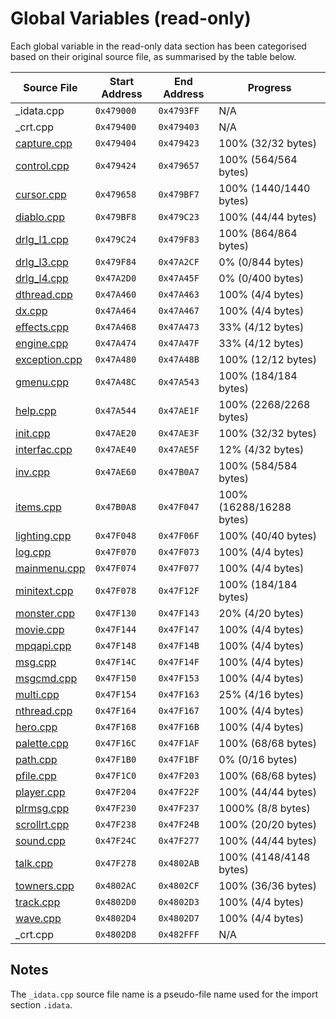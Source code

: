 # Global Variables (read-only)

Each global variable in the read-only data section has been categorised based on their original source file, as summarised by the table below.

| Source File                      | Start Address | End Address | Progress                 |
|----------------------------------|---------------|-------------|--------------------------|
| _idata.cpp                       | `0x479000`    | `0x4793FF`  | N/A                      |
| _crt.cpp                         | `0x479400`    | `0x479403`  | N/A                      |
| [capture.cpp](capture.cpp)       | `0x479404`    | `0x479423`  | 100% (32/32 bytes)       |
| [control.cpp](control.cpp)       | `0x479424`    | `0x479657`  | 100% (564/564 bytes)     |
| [cursor.cpp](cursor.cpp)         | `0x479658`    | `0x479BF7`  | 100% (1440/1440 bytes)   |
| [diablo.cpp](diablo.cpp)         | `0x479BF8`    | `0x479C23`  | 100% (44/44 bytes)       |
| [drlg_l1.cpp](drlg_l1.cpp)       | `0x479C24`    | `0x479F83`  | 100% (864/864 bytes)     |
| [drlg_l3.cpp](drlg_l3.cpp)       | `0x479F84`    | `0x47A2CF`  | 0% (0/844 bytes)         |
| [drlg_l4.cpp](drlg_l4.cpp)       | `0x47A2D0`    | `0x47A45F`  | 0% (0/400 bytes)         |
| [dthread.cpp](dthread.cpp)       | `0x47A460`    | `0x47A463`  | 100% (4/4 bytes)         |
| [dx.cpp](dx.cpp)                 | `0x47A464`    | `0x47A467`  | 100% (4/4 bytes)         |
| [effects.cpp](effects.cpp)       | `0x47A468`    | `0x47A473`  | 33% (4/12 bytes)         |
| [engine.cpp](engine.cpp)         | `0x47A474`    | `0x47A47F`  | 33% (4/12 bytes)         |
| [exception.cpp](exception.cpp)   | `0x47A480`    | `0x47A48B`  | 100% (12/12 bytes)       |
| [gmenu.cpp](gmenu.cpp)           | `0x47A48C`    | `0x47A543`  | 100% (184/184 bytes)     |
| [help.cpp](help.cpp)             | `0x47A544`    | `0x47AE1F`  | 100% (2268/2268 bytes)   |
| [init.cpp](init.cpp)             | `0x47AE20`    | `0x47AE3F`  | 100% (32/32 bytes)       |
| [interfac.cpp](interfac.cpp)     | `0x47AE40`    | `0x47AE5F`  | 12% (4/32 bytes)         |
| [inv.cpp](inv.cpp)               | `0x47AE60`    | `0x47B0A7`  | 100% (584/584 bytes)     |
| [items.cpp](items.cpp)           | `0x47B0A8`    | `0x47F047`  | 100% (16288/16288 bytes) |
| [lighting.cpp](lighting.cpp)     | `0x47F048`    | `0x47F06F`  | 100% (40/40 bytes)       |
| [log.cpp](log.cpp)               | `0x47F070`    | `0x47F073`  | 100% (4/4 bytes)         |
| [mainmenu.cpp](mainmenu.cpp)     | `0x47F074`    | `0x47F077`  | 100% (4/4 bytes)         |
| [minitext.cpp](minitext.cpp)     | `0x47F078`    | `0x47F12F`  | 100% (184/184 bytes)     |
| [monster.cpp](monster.cpp)       | `0x47F130`    | `0x47F143`  | 20% (4/20 bytes)         |
| [movie.cpp](movie.cpp)           | `0x47F144`    | `0x47F147`  | 100% (4/4 bytes)         |
| [mpqapi.cpp](mpqapi.cpp)         | `0x47F148`    | `0x47F14B`  | 100% (4/4 bytes)         |
| [msg.cpp](msg.cpp)               | `0x47F14C`    | `0x47F14F`  | 100% (4/4 bytes)         |
| [msgcmd.cpp](msgcmd.cpp)         | `0x47F150`    | `0x47F153`  | 100% (4/4 bytes)         |
| [multi.cpp](multi.cpp)           | `0x47F154`    | `0x47F163`  | 25% (4/16 bytes)         |
| [nthread.cpp](nthread.cpp)       | `0x47F164`    | `0x47F167`  | 100% (4/4 bytes)         |
| [hero.cpp](hero.cpp)             | `0x47F168`    | `0x47F16B`  | 100% (4/4 bytes)         |
| [palette.cpp](palette.cpp)       | `0x47F16C`    | `0x47F1AF`  | 100% (68/68 bytes)       |
| [path.cpp](path.cpp)             | `0x47F1B0`    | `0x47F1BF`  | 0% (0/16 bytes)          |
| [pfile.cpp](pfile.cpp)           | `0x47F1C0`    | `0x47F203`  | 100% (68/68 bytes)       |
| [player.cpp](player.cpp)         | `0x47F204`    | `0x47F22F`  | 100% (44/44 bytes)       |
| [plrmsg.cpp](plrmsg.cpp)         | `0x47F230`    | `0x47F237`  | 1000% (8/8 bytes)        |
| [scrollrt.cpp](scrollrt.cpp)     | `0x47F238`    | `0x47F24B`  | 100% (20/20 bytes)       |
| [sound.cpp](sound.cpp)           | `0x47F24C`    | `0x47F277`  | 100% (44/44 bytes)       |
| [talk.cpp](talk.cpp)             | `0x47F278`    | `0x4802AB`  | 100% (4148/4148 bytes)   |
| [towners.cpp](towners.cpp)       | `0x4802AC`    | `0x4802CF`  | 100% (36/36 bytes)       |
| [track.cpp](track.cpp)           | `0x4802D0`    | `0x4802D3`  | 100% (4/4 bytes)         |
| [wave.cpp](wave.cpp)             | `0x4802D4`    | `0x4802D7`  | 100% (4/4 bytes)         |
| _crt.cpp                         | `0x4802D8`    | `0x482FFF`  | N/A                      |

## Notes

The `_idata.cpp` source file name is a pseudo-file name used for the import section `.idata`.
